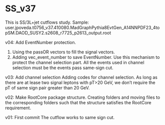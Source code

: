 # SS_v37
This is SS/3L+jet cutflows study.
Sample:  user.jpoveda.t0756_v37.410080.MadGraphPythia8EvtGen_A14NNPDF23_4topSM.DAOD_SUSY2.s2608_r7725_p2613_output.root

v04: Add EventNumber protection.
1. Using the passOR vectors to fill the signal vectors.
2. Adding vec_event_number to save EventNumber. Use this mechanism to protect the channel selection part. All the events used in channel selection must be the events pass same-sign cut.

v03: Add channel selection
Adding codes for channel selection. As long as there are at lease two signal leptons with pT>20 GeV, we don’t require the pT of same sign pair greater than 20 GeV.


v02: Make RootCore package structure.
Creating folders and moving files to the corresponding folders such that the structure satisfies the RootCore requirement.


v01: First commit
The cutflow works to same sign cut.
